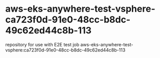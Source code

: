 # aws-eks-anywhere-test-vsphere-ca723f0d-91e0-48cc-b8dc-49c62ed44c8b-113
repository for use with E2E test job aws-eks-anywhere-test-vsphere:ca723f0d-91e0-48cc-b8dc-49c62ed44c8b-113

